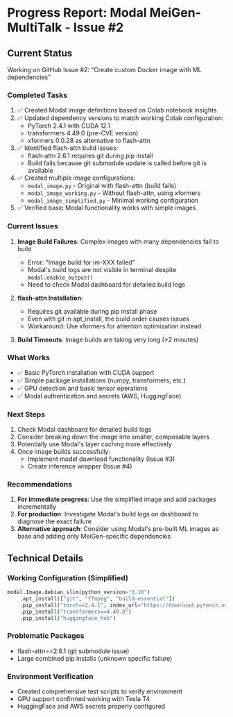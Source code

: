 # Progress Report: Modal MeiGen-MultiTalk - Issue #2

## Current Status

Working on GitHub Issue #2: "Create custom Docker image with ML dependencies"

### Completed Tasks

1. ✅ Created Modal image definitions based on Colab notebook insights
2. ✅ Updated dependency versions to match working Colab configuration:
   - PyTorch 2.4.1 with CUDA 12.1
   - transformers 4.49.0 (pre-CVE version)
   - xformers 0.0.28 as alternative to flash-attn
3. ✅ Identified flash-attn build issues:
   - flash-attn 2.6.1 requires git during pip install
   - Build fails because git submodule update is called before git is available
4. ✅ Created multiple image configurations:
   - `modal_image.py` - Original with flash-attn (build fails)
   - `modal_image_working.py` - Without flash-attn, using xformers
   - `modal_image_simplified.py` - Minimal working configuration
5. ✅ Verified basic Modal functionality works with simple images

### Current Issues

1. **Image Build Failures**: Complex images with many dependencies fail to build
   - Error: "Image build for im-XXX failed"
   - Modal's build logs are not visible in terminal despite `modal.enable_output()`
   - Need to check Modal dashboard for detailed build logs

2. **flash-attn Installation**: 
   - Requires git available during pip install phase
   - Even with git in apt_install, the build order causes issues
   - Workaround: Use xformers for attention optimization instead

3. **Build Timeouts**: Image builds are taking very long (>2 minutes)

### What Works

- ✅ Basic PyTorch installation with CUDA support
- ✅ Simple package installations (numpy, transformers, etc.)
- ✅ GPU detection and basic tensor operations
- ✅ Modal authentication and secrets (AWS, HuggingFace)

### Next Steps

1. Check Modal dashboard for detailed build logs
2. Consider breaking down the image into smaller, composable layers
3. Potentially use Modal's layer caching more effectively
4. Once image builds successfully:
   - Implement model download functionality (Issue #3)
   - Create inference wrapper (Issue #4)

### Recommendations

1. **For immediate progress**: Use the simplified image and add packages incrementally
2. **For production**: Investigate Modal's build logs on dashboard to diagnose the exact failure
3. **Alternative approach**: Consider using Modal's pre-built ML images as base and adding only MeiGen-specific dependencies

## Technical Details

### Working Configuration (Simplified)
```python
modal.Image.debian_slim(python_version="3.10")
    .apt_install(["git", "ffmpeg", "build-essential"])
    .pip_install("torch==2.4.1", index_url="https://download.pytorch.org/whl/cu121")
    .pip_install("transformers==4.49.0")
    .pip_install("huggingface_hub")
```

### Problematic Packages
- flash-attn==2.6.1 (git submodule issue)
- Large combined pip installs (unknown specific failure)

### Environment Verification
- Created comprehensive test scripts to verify environment
- GPU support confirmed working with Tesla T4
- HuggingFace and AWS secrets properly configured